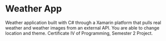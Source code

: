 # Weather App
Weather application built with C# through a Xamarin platform that pulls real weather and weather images from an external API.
You are able to change location and theme.
Certificate IV of Programming, Semester 2 Project. 
